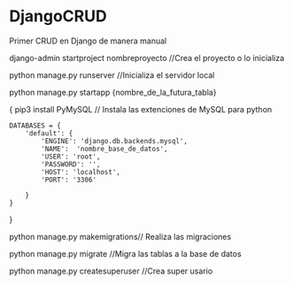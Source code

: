 # DjangoCRUD
Primer CRUD en Django de manera manual 

django-admin startproject nombreproyecto //Crea el proyecto o lo inicializa


python manage.py runserver //Inicializa el servidor local


python manage.py startapp {nombre_de_la_futura_tabla}


{
    pip3 install PyMySQL // Instala las extenciones de MySQL para python
    
    DATABASES = {
        'default': {
            'ENGINE': 'django.db.backends.mysql',
            'NAME':  'nombre_base_de_datos',
            'USER': 'root',
            'PASSWORD': '',
            'HOST': 'localhost',
            'PORT': '3306'

        }
    }
}


python manage.py makemigrations// Realiza las migraciones 


python manage.py migrate //Migra las tablas a la base de datos


python manage.py createsuperuser //Crea super usario